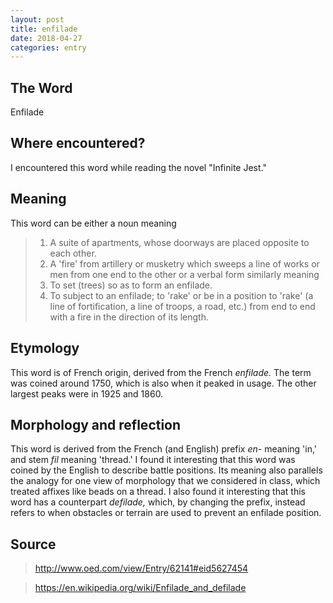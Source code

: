 ```yaml
---
layout: post
title: enfilade
date: 2018-04-27
categories: entry
---
```

## The Word
Enfilade

## Where encountered?
I encountered this word while reading the novel "Infinite Jest."

## Meaning
This word can be either a noun meaning 
> 1. A suite of apartments, whose doorways are placed opposite to each other.
> 2. A 'fire' from artillery or musketry which sweeps a line of works or men from one end to the other
or a verbal form similarly meaning
> 1. To set (trees) so as to form an enfilade.
> 2. To subject to an enfilade; to 'rake' or be in a position to 'rake' (a line of fortification, a line of 
> troops, a road, etc.) from end to end with a fire in the direction of its length.


## Etymology
This word is of French origin, derived from the French *enfilade.* The term was coined around 1750, which is 
also when it peaked in usage. The other largest peaks were in 1925 and 1860.


## Morphology and reflection
This word is derived from the French (and English) prefix *en-* meaning 'in,' and stem *fil* meaning 'thread.'
I found it interesting that this word was coined by the English to describe battle positions. Its meaning also
parallels the analogy for one view of morphology that we considered in class, which treated affixes like beads 
on a thread. I also found it interesting that this word has a counterpart *defilade,* which, by changing the 
prefix, instead refers to when obstacles or terrain are used to prevent an enfilade position.


## Source
> http://www.oed.com/view/Entry/62141#eid5627454

> https://en.wikipedia.org/wiki/Enfilade_and_defilade
